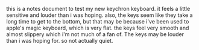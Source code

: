 this is a notes document to test my new keychron keyboard.
it feels a little sensitive and louder than i was hoping. 
also, the keys seem like they take a long time to get to the bottom, but that may be because i've been used to apple's magic keyboard, which is very flat. the keys feel very smooth and almost slippery which i'm not much of a fan of. 
The keys may be louder than i was hoping for. so not actually quiet.

